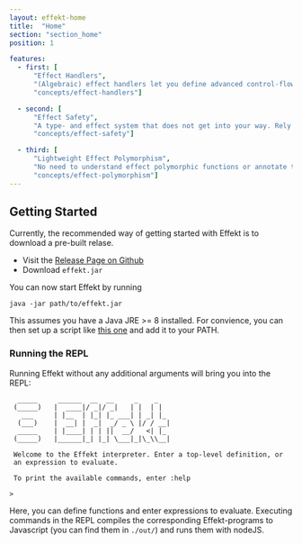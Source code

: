 ```yaml
---
layout: effekt-home
title:  "Home"
section: "section_home"
position: 1

features:
  - first: [
      "Effect Handlers",
      "(Algebraic) effect handlers let you define advanced control-flow structures like Generators as user libraries. Those libraries can be seamlessly composed.",
      "concepts/effect-handlers"]

  - second: [
      "Effect Safety",
      "A type- and effect system that does not get into your way. Rely on a simple, yet powerful effect system that guarantees all effects to be handled.",
      "concepts/effect-safety"]

  - third: [
      "Lightweight Effect Polymorphism",
      "No need to understand effect polymorphic functions or annotate them. Explicit effect polymorphism simply does not exist.",
      "concepts/effect-polymorphism"]
---
```


## Getting Started

Currently, the recommended way of getting started with Effekt is to download a pre-built relase.

- Visit the [Release Page on Github](https://github.com/b-studios/effekt/releases)
- Download `effekt.jar`

You can now start Effekt by running
```
java -jar path/to/effekt.jar
```
This assumes you have a Java JRE >= 8 installed.
For convience, you can then set up a script like [this one](https://github.com/b-studios/effekt/tree/master/bin) and
add it to your PATH.

### Running the REPL
Running Effekt without any additional arguments will bring you into the REPL:

```
  _____     ______  __  __     _    _
 (_____)   |  ____|/ _|/ _|   | |  | |
   ___     | |__  | |_| |_ ___| | _| |_
  (___)    |  __| |  _|  _/ _ \ |/ / __|
  _____    | |____| | | ||  __/   <| |_
 (_____)   |______|_| |_| \___|_|\_\\__|

 Welcome to the Effekt interpreter. Enter a top-level definition, or
 an expression to evaluate.

 To print the available commands, enter :help

>
```
Here, you can define functions and enter expressions to evaluate.
Executing commands in the REPL compiles the corresponding Effekt-programs
to Javascript (you can find them in `./out/`) and runs them with nodeJS.
